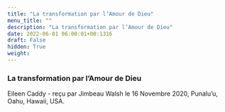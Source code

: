 ```yaml
---
title: "La transformation par l’Amour de Dieu"
menu_title: ""
description: "La transformation par l’Amour de Dieu"
date: 2022-06-01 06:00:01+00:1316
draft: False
hidden: True
weight:
---
```

### La transformation par l’Amour de Dieu

Eileen Caddy - reçu par Jimbeau Walsh le 16 Novembre 2020, Punalu’u, Oahu, Hawaii, USA.



